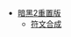<!-- docs/_sidebar.md -->
 - [暗黑2重置版](/Diablo2Reset/)
    - [符文合成](/Diablo2Reset/rune_synthesis.md)
